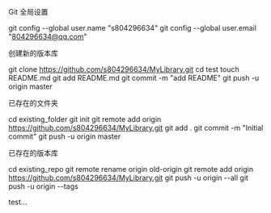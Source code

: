 Git 全局设置

git config --global user.name "s804296634"
git config --global user.email "804296634@qq.com"

创建新的版本库

git clone https://github.com/s804296634/MyLibrary.git
cd test
touch README.md
git add README.md
git commit -m "add README"
git push -u origin master


已存在的文件夹

cd existing_folder
git init
git remote add origin https://github.com/s804296634/MyLibrary.git
git add .
git commit -m "Initial commit"
git push -u origin master

已存在的版本库

cd existing_repo
git remote rename origin old-origin
git remote add origin https://github.com/s804296634/MyLibrary.git
git push -u origin --all
git push -u origin --tags

test...
